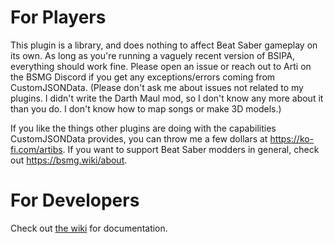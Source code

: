 # For Players
This plugin is a library, and does nothing to affect Beat Saber gameplay on its own. As long as you're running a vaguely recent version of BSIPA, everything should work fine. Please open an issue or reach out to Arti on the BSMG Discord if you get any exceptions/errors coming from CustomJSONData. (Please don't ask me about issues not related to my plugins. I didn't write the Darth Maul mod, so I don't know any more about it than you do. I don't know how to map songs or make 3D models.)

If you like the things other plugins are doing with the capabilities CustomJSONData provides, you can throw me a few dollars at <https://ko-fi.com/artibs>. If you want to support Beat Saber modders in general, check out <https://bsmg.wiki/about>.
# For Developers
Check out [the wiki](https://github.com/artemiswkearney/CustomJSONData/wiki) for documentation.

